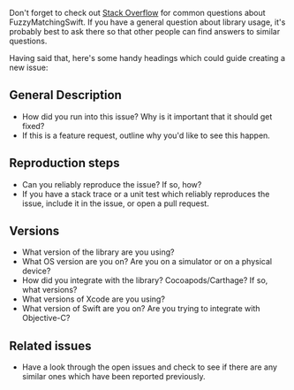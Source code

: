 Don't forget to check out [Stack  Overflow](http://stackoverflow.com/questions/tagged/FuzzyMatchingSwift) for common questions about FuzzyMatchingSwift. If you have a general question about library usage, it's probably best to ask there so that other people can find answers to similar questions.

Having said that, here's some handy headings which could guide creating a new issue:

## General Description
 - How did you run into this issue? Why is it important that it should get fixed?
 - If this is a feature request, outline why you'd like to see this happen.

## Reproduction steps
 - Can you reliably reproduce the issue? If so, how?
 - If you have a stack trace or a unit test which reliably reproduces the issue, include it in the issue, or open a pull request.

## Versions
 - What version of the library are you using?
 - What OS version are you on? Are you on a simulator or on a physical device?
 - How did you integrate with the library? Cocoapods/Carthage? If so, what versions?
 - What versions of Xcode are you using?
 - What version of Swift are you on? Are you trying to integrate with Objective-C?

## Related issues
 - Have a look through the open issues and check to see if there are any similar ones which have been reported previously.
